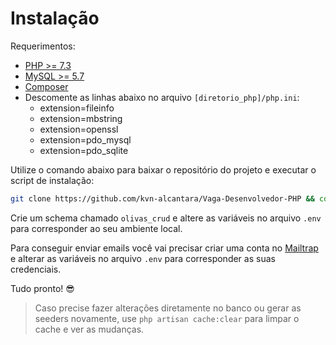 # Instalação

Requerimentos:
- [PHP >= 7.3](https://www.php.net/downloads)
- [MySQL >= 5.7](https://dev.mysql.com/downloads/mysql/)
- [Composer](https://getcomposer.org/download/)
- Descomente as linhas abaixo no arquivo `[diretorio_php]/php.ini`:
    - extension=fileinfo
    - extension=mbstring
    - extension=openssl
    - extension=pdo_mysql
    - extension=pdo_sqlite

Utilize o comando abaixo para baixar o repositório do projeto e executar o script de instalação:
```bash
git clone https://github.com/kvn-alcantara/Vaga-Desenvolvedor-PHP && cd Vaga-Desenvolvedor-PHP && sh ./scripts/install.sh
```

Crie um schema chamado `olivas_crud` e altere as variáveis no arquivo `.env` para corresponder ao seu ambiente local.

Para conseguir enviar emails você vai precisar criar uma conta no [Mailtrap](https://mailtrap.io/) e alterar as variáveis no arquivo `.env` para corresponder as suas credenciais.

Tudo pronto! 😎

> Caso precise fazer alterações diretamente no banco ou gerar as seeders novamente, use `php artisan cache:clear` para limpar o cache e ver as mudanças.
